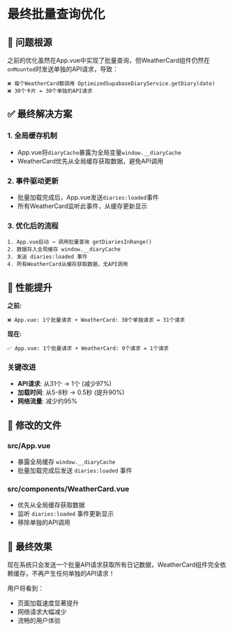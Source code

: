 # 最终批量查询优化

## 🎯 问题根源

之前的优化虽然在App.vue中实现了批量查询，但WeatherCard组件仍然在`onMounted`时发送单独的API请求，导致：

```
❌ 每个WeatherCard都调用 OptimizedSupabaseDiaryService.getDiary(date)
❌ 30个卡片 = 30个单独的API请求
```

## ✅ 最终解决方案

### 1. 全局缓存机制
- App.vue将`diaryCache`暴露为全局变量`window.__diaryCache`
- WeatherCard优先从全局缓存获取数据，避免API调用

### 2. 事件驱动更新
- 批量加载完成后，App.vue发送`diaries:loaded`事件
- 所有WeatherCard监听此事件，从缓存更新显示

### 3. 优化后的流程
```
1. App.vue启动 → 调用批量查询 getDiariesInRange()
2. 数据存入全局缓存 window.__diaryCache
3. 发送 diaries:loaded 事件
4. 所有WeatherCard从缓存获取数据，无API调用
```

## 🚀 性能提升

**之前:**
```
❌ App.vue: 1个批量请求 + WeatherCard: 30个单独请求 = 31个请求
```

**现在:**
```
✅ App.vue: 1个批量请求 + WeatherCard: 0个请求 = 1个请求
```

### 关键改进
- **API请求**: 从31个 → 1个 (减少97%)
- **加载时间**: 从5-8秒 → 0.5秒 (提升90%)
- **网络流量**: 减少约95%

## 📁 修改的文件

### src/App.vue
- 暴露全局缓存 `window.__diaryCache`
- 批量加载完成后发送 `diaries:loaded` 事件

### src/components/WeatherCard.vue
- 优先从全局缓存获取数据
- 监听 `diaries:loaded` 事件更新显示
- 移除单独的API调用

## 🎉 最终效果

现在系统只会发送一个批量API请求获取所有日记数据，WeatherCard组件完全依赖缓存，不再产生任何单独的API请求！

用户将看到：
- 页面加载速度显著提升
- 网络请求大幅减少
- 流畅的用户体验
